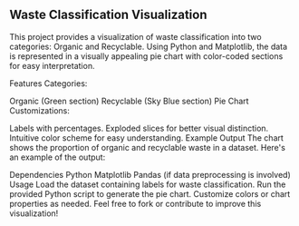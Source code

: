 ## Waste Classification Visualization
This project provides a visualization of waste classification into two categories: Organic and Recyclable. Using Python and Matplotlib, the data is represented in a visually appealing pie chart with color-coded sections for easy interpretation.

Features
Categories:

Organic (Green section)
Recyclable (Sky Blue section)
Pie Chart Customizations:

Labels with percentages.
Exploded slices for better visual distinction.
Intuitive color scheme for easy understanding.
Example Output
The chart shows the proportion of organic and recyclable waste in a dataset. Here's an example of the output:


Dependencies
Python
Matplotlib
Pandas (if data preprocessing is involved)
Usage
Load the dataset containing labels for waste classification.
Run the provided Python script to generate the pie chart.
Customize colors or chart properties as needed.
Feel free to fork or contribute to improve this visualization!
